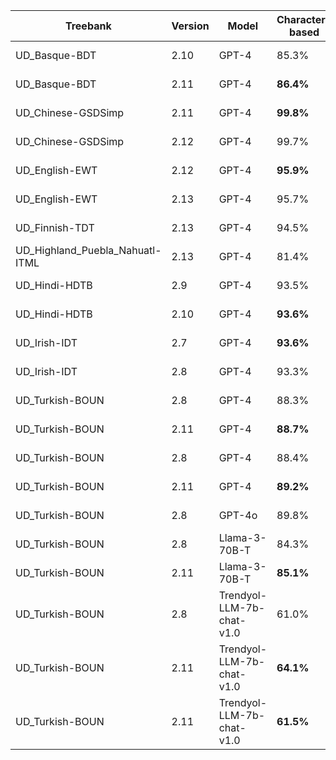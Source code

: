 | Treebank | Version | Model | Character-based | Token-based | Dependency-included | Sentence count | Date | Special TR |
| --- | --- | --- | --- | --- | --- | --- | --- | --- |
| UD_Basque-BDT | 2.10 | GPT-4 | 85.3% | 58.1% | Yes | 500 | 2024-04-12 | False |
| UD_Basque-BDT | 2.11 | GPT-4 | **86.4%** | **60.4%** | Yes | 500 | 2024-04-12 | False |
| UD_Chinese-GSDSimp | 2.11 | GPT-4 | **99.8%** | 99.0% | Yes | 500 | 2024-04-12 | False |
| UD_Chinese-GSDSimp | 2.12 | GPT-4 | 99.7% | **99.3%** | Yes | 500 | 2024-04-12 | False |
| UD_English-EWT | 2.12 | GPT-4 | **95.9%** | **88.1%** | Yes | 500 | 2024-04-12 | False |
| UD_English-EWT | 2.13 | GPT-4 | 95.7% | 87.8% | Yes | 500 | 2024-04-12 | False |
| UD_Finnish-TDT | 2.13 | GPT-4 | 94.5% | 83.4% | Yes | 500 | 2024-03-12 | False |
| UD_Highland_Puebla_Nahuatl-ITML | 2.13 | GPT-4 | 81.4% | 56.8% | Yes | 137 | 2024-04-12 | False |
| UD_Hindi-HDTB | 2.9 | GPT-4 | 93.5% | 78.5% | Yes | 500 | 2024-04-12 | False |
| UD_Hindi-HDTB | 2.10 | GPT-4 | **93.6%** | **79.5%** | Yes | 500 | 2024-04-12 | False |
| UD_Irish-IDT | 2.7 | GPT-4 | **93.6%** | **79.5%** | Yes | 500 | 2024-04-12 | False |
| UD_Irish-IDT | 2.8 | GPT-4 | 93.3% | 77.5% | Yes | 500 | 2024-04-12 | False |
| UD_Turkish-BOUN | 2.8 | GPT-4 | 88.3% | 67.4% | Yes | 500 | 2024-04-11 | False |
| UD_Turkish-BOUN | 2.11 | GPT-4 | **88.7%** | **70.3%** | Yes | 500 | 2024-04-11 | False |
| UD_Turkish-BOUN | 2.8 | GPT-4 | 88.4% | 67.4% | Yes | 500 | 2024-04-27 | True |
| UD_Turkish-BOUN | 2.11 | GPT-4 | **89.2%** | **70.0%** | Yes | 500 | 2024-05-13 | True |
| UD_Turkish-BOUN | 2.8 | GPT-4o | 89.8% | 69.6% | Yes | 500 | 2024-05-14 | False |
| UD_Turkish-BOUN | 2.8 | Llama-3-70B-T | 84.3% | 57.4% | Yes | 500 | 2024-04-19 | False |
| UD_Turkish-BOUN | 2.11 | Llama-3-70B-T | **85.1%** | **59.4%** | Yes | 500 | 2024-04-19 | False |
| UD_Turkish-BOUN | 2.8 | Trendyol-LLM-7b-chat-v1.0 | 61.0% | 26.3% | Yes | 500 | 2024-04-27 | False |
| UD_Turkish-BOUN | 2.11 | Trendyol-LLM-7b-chat-v1.0 | **64.1%** | **29.0%** | No | 500 | 2024-04-28 | False |
| UD_Turkish-BOUN | 2.11 | Trendyol-LLM-7b-chat-v1.0 | **61.5%** | **26.9%** | Yes | 500 | 2024-04-28 | False |
